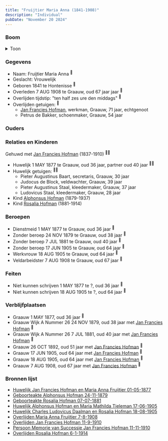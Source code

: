 ```yaml
---
title: "Fruijtier Maria Anna (1841-1908)"
description: "Individual"
pubDate: "November 20 2024"
---
```


### Boom
<details><summary>Toon</summary>

![test](https://www.plantuml.com/plantuml/svg/ZPDDZzem48Rl_XMZvT0JKan2Gn126ogoBUf-gErMggeAEV4ik3WsyZX2QBN_lMP9oOf3oycVxympxzZNv8NpJQqPRPJP2YTgA4MrMJdR6Fd1Qkl0Es4e7A7nRAqaGgLSfV4unthhzr1ZNQAZunPvT6ZzVeliJTHA2o9uPW0miqwY-xPMrSOWqMHI2sMcKuZP2sFluE4r5J5sb5mLhb6_lK87jy8f0RanuWe4mQSeYk8CJlfUCPl7ypWaUNvIgEKBJCQbAFVBqdglSJm5FaeuVBJ6er54-EOURHgjbyB8PUKiKMa3MH2aa3_U0C-Y4Tmu8PhT0R7bMWW3HV2cKaWXw5CjJ8Sr1EZDus9OpFw90ulyBWnn-ZVyVuauXw_pXu34emwf9PgCToYbCgl3FRZDVuJGQVeALGGeFeIULgkrtwFMTXV0JifSRzVMK7DUo60ONrB8886x---7RDd5XGpuKPE5ulFwy6Yag3kYBvQ43jq-vqdWWZwdi7Zy7716_6ASzyTMP3pfR6qVMB_VsiVQrdORhQtzrgkpTS9Q2_i_my-GQ7wT3jWr6Xd-tHy0)
</details>

### Gegevens
- Naam: Fruijtier Maria Anna <sup><a href="../s00052/" style="text-decoration:none" title="Huwelijk Jan Francies Hofman en Maria Anna Fruijtier 01-05-1877">:link:</a></sup>
- Geslacht: Vrouwelijk
- Geboren 1841 te Hontenisse <sup><a href="../s00052/" style="text-decoration:none" title="Huwelijk Jan Francies Hofman en Maria Anna Fruijtier 01-05-1877">:link:</a></sup>
- Overleden 7 AUG 1908 te Graauw, oud 67 jaar jaar <sup><a href="../s00428/" style="text-decoration:none" title="Overlijden Maria Anna Fruijtier 7-8-1908">:link:</a></sup>
- Overlijden tijdstip: "ten half zes ure den middags" <sup><a href="../s00428/" style="text-decoration:none" title="Overlijden Maria Anna Fruijtier 7-8-1908">:link:</a></sup>
- Overlijden getuigen: <sup><a href="../s00428/" style="text-decoration:none" title="Overlijden Maria Anna Fruijtier 7-8-1908">:link:</a></sup>
  - [Jan Francies Hofman](../i00035/), werkman, Graauw, 71 jaar, echtgenoot
  - Petrus de Bakker, schoenmaker, Graauw, 54 jaar

### Ouders

### Relaties en Kinderen

Gehuwd met [Jan Francies Hofman](../i00035/) (1837-1910) <sup><a href="../s00052/" style="text-decoration:none" title="Huwelijk Jan Francies Hofman en Maria Anna Fruijtier 01-05-1877">:link:</a><a href="../s00052/" style="text-decoration:none" title="Huwelijk Jan Francies Hofman en Maria Anna Fruijtier 01-05-1877">:link:</a></sup>
- Huwelijk 1 MAY 1877 te Graauw, oud 36 jaar, partner oud 40 jaar <sup><a href="../s00052/" style="text-decoration:none" title="Huwelijk Jan Francies Hofman en Maria Anna Fruijtier 01-05-1877">:link:</a><a href="../s00052/" style="text-decoration:none" title="Huwelijk Jan Francies Hofman en Maria Anna Fruijtier 01-05-1877">:link:</a></sup>
- Huwelijk getuigen:  <sup><a href="../s00052/" style="text-decoration:none" title="Huwelijk Jan Francies Hofman en Maria Anna Fruijtier 01-05-1877">:link:</a><a href="../s00052/" style="text-decoration:none" title="Huwelijk Jan Francies Hofman en Maria Anna Fruijtier 01-05-1877">:link:</a></sup>
  - Pieter Augustinus Baart, secretaris, Graauw, 30 jaar
  - Judocus de Block, veldwachter, Graauw, 39 jaar
  - Pieter Augustinus Staal, kleedermaker, Graauw, 37 jaar
  - Ludovicus Staal, kleedermaker, Graauw, 28 jaar
- Kind [Alphonsus Hofman](../i00253/) (1879-1937)
- Kind [Rosalia Hofman](../i00254/) (1881-1914)

### Beroepen
- Dienstmeid 1 MAY 1877 te Graauw, oud 36 jaar <sup><a href="../s00052/" style="text-decoration:none" title="Huwelijk Jan Francies Hofman en Maria Anna Fruijtier 01-05-1877">:link:</a></sup>
- Zonder beroep 24 NOV 1879 te Graauw, oud 38 jaar <sup><a href="../s00422/" style="text-decoration:none" title="Geboorteakte Alphonsus Hofman 24-11-1879">:link:</a></sup>
- Zonder beroep 7 JUL 1881 te Graauw, oud 40 jaar <sup><a href="../s00423/" style="text-decoration:none" title="Geboorteakte Rosalia Hofman 07-07-1881">:link:</a></sup>
- Zonder beroep 17 JUN 1905 te Graauw, oud 64 jaar <sup><a href="../s00426/" style="text-decoration:none" title="Huwelijk Alphonsus Hofman en Maria Mathilda Tieleman 17-06-1905">:link:</a></sup>
- Werkvrouw 18 AUG 1905 te Graauw, oud 64 jaar <sup><a href="../s00427/" style="text-decoration:none" title="Huwelijk Charles Ludovicus Daalman en Rosalia Hofman 18-08-1905">:link:</a></sup>
- Veldarbeidster 7 AUG 1908 te Graauw, oud 67 jaar <sup><a href="../s00428/" style="text-decoration:none" title="Overlijden Maria Anna Fruijtier 7-8-1908">:link:</a></sup>

### Feiten
- Niet kunnen schrijven 1 MAY 1877 te ?, oud 36 jaar <sup><a href="../s00052/" style="text-decoration:none" title="Huwelijk Jan Francies Hofman en Maria Anna Fruijtier 01-05-1877">:link:</a></sup>
- Niet kunnen schrijven 18 AUG 1905 te ?, oud 64 jaar <sup><a href="../s00427/" style="text-decoration:none" title="Huwelijk Charles Ludovicus Daalman en Rosalia Hofman 18-08-1905">:link:</a></sup>

### Verblijfplaatsen
- Graauw  1 MAY 1877, oud 36 jaar  <sup><a href="../s00052/" style="text-decoration:none" title="Huwelijk Jan Francies Hofman en Maria Anna Fruijtier 01-05-1877">:link:</a></sup>
- Graauw Wijk A Nummer 26 24 NOV 1879, oud 38 jaar met [Jan Francies Hofman](../i00035/) <sup><a href="../s00422/" style="text-decoration:none" title="Geboorteakte Alphonsus Hofman 24-11-1879">:link:</a></sup>
- Graauw Wijk A Nummer 26 7 JUL 1881, oud 40 jaar met [Jan Francies Hofman](../i00035/) <sup><a href="../s00423/" style="text-decoration:none" title="Geboorteakte Rosalia Hofman 07-07-1881">:link:</a></sup>
- Graauw  26 OCT 1892, oud 51 jaar met [Jan Francies Hofman](../i00035/) <sup><a href="../s00457/" style="text-decoration:none" title="Huwelijksakte Jan Francies Hofman en Eulalia de Preijker 26-10-1892">:link:</a></sup>
- Graauw  17 JUN 1905, oud 64 jaar met [Jan Francies Hofman](../i00035/) <sup><a href="../s00426/" style="text-decoration:none" title="Huwelijk Alphonsus Hofman en Maria Mathilda Tieleman 17-06-1905">:link:</a></sup>
- Graauw  18 AUG 1905, oud 64 jaar met [Jan Francies Hofman](../i00035/) <sup><a href="../s00427/" style="text-decoration:none" title="Huwelijk Charles Ludovicus Daalman en Rosalia Hofman 18-08-1905">:link:</a></sup>
- Graauw  7 AUG 1908, oud 67 jaar met [Jan Francies Hofman](../i00035/) <sup><a href="../s00428/" style="text-decoration:none" title="Overlijden Maria Anna Fruijtier 7-8-1908">:link:</a></sup>

### Bronnen lijst
- [Huwelijk Jan Francies Hofman en Maria Anna Fruijtier 01-05-1877](../s00052/)
- [Geboorteakte Alphonsus Hofman 24-11-1879](../s00422/)
- [Geboorteakte Rosalia Hofman 07-07-1881](../s00423/)
- [Huwelijk Alphonsus Hofman en Maria Mathilda Tieleman 17-06-1905](../s00426/)
- [Huwelijk Charles Ludovicus Daalman en Rosalia Hofman 18-08-1905](../s00427/)
- [Overlijden Maria Anna Fruijtier 7-8-1908](../s00428/)
- [Overlijden Jan Francies Hofman 11-9-1910](../s00054/)
- [Persoon Memorie van Successie Jan Francies Hofman 11-11-1910](../s00429/)
- [Overlijden Rosalia Hofman 6-1-1914](../s00430/)